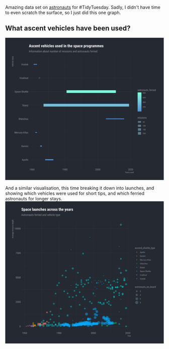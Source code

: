 Amazing data set on [astronauts](https://github.com/rfordatascience/tidytuesday/blob/master/data/2020/2020-07-07/readme.md) for #TidyTuesday. 
Sadly, I didn't have time to even scratch the surface, so I just did this one graph.

## What ascent vehicles have been used?

![ascent vehicle graph](https://github.com/EvaMurzyn/TidyTuesdays/blob/master/2020-07-13_Astronauts/ascent_vehicles.png) <!-- .element height="40%" width="40%" -->

And a similar visualisation, this time breaking it down into launches, and showing which vehicles were used for short tips, and which ferried astronauts for longer stays.
![ascent vehicle graph](https://github.com/EvaMurzyn/TidyTuesdays/blob/master/2020-07-13_Astronauts/ascent_vehicles_time.png) <!-- .element height="40%" width="40%" -->
